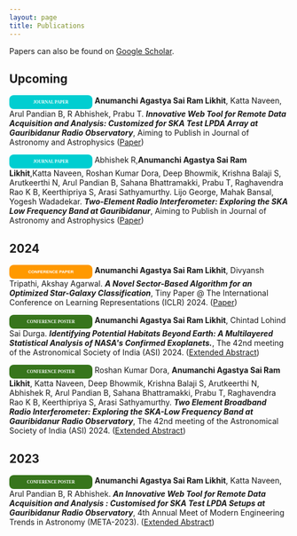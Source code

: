 ```yaml
---
layout: page
title: Publications
---
```


Papers can also be found on [Google Scholar](https://scholar.google.co.in/citations?hl=en&user=hyYMTlcAAAAJ).

## Upcoming

<span style="display: inline-block; width:150px; line-height: 25px; color:white; font-family: Calibri; background-color:#00CED1; font-size: 55%;border-radius: 8px; text-align:center;"><b>JOURNAL PAPER</b></span>
<b>Anumanchi Agastya Sai Ram Likhit</b>, Katta Naveen, Arul Pandian B, R Abhishek, Prabu T. <b>*Innovative Web Tool for Remote Data Acquisition and Analysis: Customized for SKA Test LPDA Array at Gauribidanur Radio Observatory*</b>, Aiming to Publish in Journal of Astronomy and Astrophysics (<a target="_blank" href="">Paper</a>)

<span style="display: inline-block; width:150px; line-height: 25px; color:white; font-family: Calibri; background-color:#00CED1; font-size: 55%;border-radius: 8px; text-align:center;"><b>JOURNAL PAPER</b></span>
Abhishek R,<b>Anumanchi Agastya Sai Ram Likhit</b>,Katta Naveen, Roshan Kumar Dora, Deep Bhowmik, Krishna Balaji S, Arutkeerthi N, Arul Pandian B, Sahana Bhattramakki, Prabu T, Raghavendra Rao K B, Keerthipriya S, Arasi Sathyamurthy. Lijo George, Mahak Bansal, Yogesh Wadadekar. <b>*Two-Element Radio Interferometer: Exploring the SKA Low Frequency Band at Gauribidanur*</b>, Aiming to Publish in Journal of Astronomy and Astrophysics (<a target="_blank" href="">Paper</a>)

## 2024

<span style="display: inline-block; width:150px; line-height: 25px; color:white; font-family: Calibri, sans-serif; background-color:#ff9900ff; font-size: 55%;border-radius: 8px; text-align:center;"><b>CONFERENCE PAPER</b></span>
<b>Anumanchi Agastya Sai Ram Likhit</b>, Divyansh Tripathi, Akshay Agarwal. <b>*A Novel Sector-Based Algorithm for an Optimized Star-Galaxy Classification*</b>, Tiny Paper @ The International Conference on Learning Representations (ICLR) 2024. (<a target="_blank" href="https://arxiv.org/abs/2404.01049">Paper</a>)

<span style="display: inline-block; width:150px; line-height: 25px; color:white; font-family: Calibri; background-color:#37751cff; font-size: 55%;border-radius: 8px; text-align:center;"><b>CONFERENCE POSTER</b></span>
<b>Anumanchi Agastya Sai Ram Likhit</b>, Chintad Lohind Sai Durga. <b>*Identifying Potential Habitats Beyond Earth: A Multilayered Statistical Analysis of NASA's Confirmed Exoplanets.*</b>, The 42nd meeting of the Astronomical Society of India (ASI) 2024. (<a target="_blank" href="https://www.researchgate.net/publication/378491097_Identifying_Potential_Habitats_Beyond_Earth_A_Multilayered_Statistical_Analysis_of_NASA's_Confirmed_Exoplanets">Extended Abstract</a>)

<span style="display: inline-block; width:150px; line-height: 25px; color:white; font-family: Calibri; background-color:#37751cff; font-size: 55%;border-radius: 8px; text-align:center;"><b>CONFERENCE POSTER</b></span>
Roshan Kumar Dora, <b>Anumanchi Agastya Sai Ram Likhit</b>, Katta Naveen, Deep Bhowmik, Krishna Balaji S, Arutkeerthi N, Abhishek R, Arul Pandian B, Sahana Bhattramakki, Prabu T, Raghavendra Rao K B, Keerthipriya S, Arasi Sathyamurthy. <b>*Two Element Broadband Radio Interferometer: Exploring the SKA-Low Frequency Band at Gauribidanur Radio Observatory*</b>, The 42nd meeting of the Astronomical Society of India (ASI) 2024. (<a target="_blank" href="https://astron-soc.in/asi2024/abstract_details/ASI2024_35">Extended Abstract</a>)

## 2023

<span style="display: inline-block; width:150px; line-height: 25px; color:white; font-family: Calibri; background-color:#37751cff; font-size: 55%;border-radius: 8px; text-align:center;"><b>CONFERENCE POSTER</b></span>
<b>Anumanchi Agastya Sai Ram Likhit</b>, Katta Naveen, Arul Pandian B, R Abhishek. <b>*An Innovative Web Tool for Remote Data Acquisition and Analysis : Customised for SKA Test LPDA Setups at Gauribidanur Radio Observatory*</b>, 4th Annual Meet of Modern Engineering Trends in Astronomy (META-2023). (<a target="_blank" href="https://www.researchgate.net/publication/376265776_An_Innovative_Web_Tool_for_Remote_Data_Acquisition_and_Analysis_Customised_for_SKA_Test_LPDA_Setups_at_Gauribidanur_Radio_Observatory">Extended Abstract</a>)
